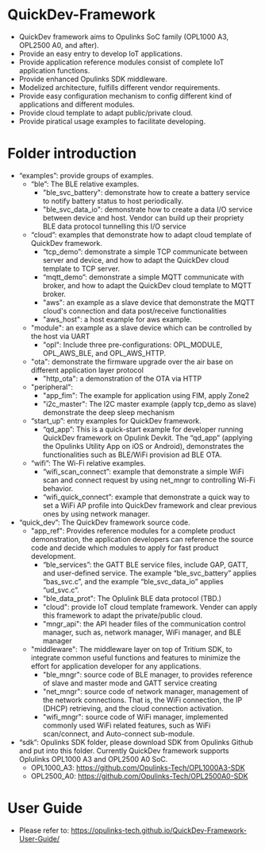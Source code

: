 # QuickDev-Framework
- QuickDev framework aims to Opulinks SoC family (OPL1000 A3, OPL2500 A0, and after).
- Provide an easy entry to develop IoT applications.
- Provide application reference modules consist of complete IoT application functions.
- Provide enhanced Opulinks SDK middleware.
- Modelized architecture, fulfills different vendor requirements.
- Provide easy configuration mechanism to config different kind of applications and different modules.
- Provide cloud template to adapt public/private cloud.
- Provide piratical usage examples to facilitate developing.

# Folder introduction  
- “examples”: provide groups of examples.
  - “ble”: The BLE relative examples.
    - "ble_svc_battery": demonstrate how to create a battery service to notify battery status to host periodically.
    - "ble_svc_data_io": demonstrate how to create a data I/O service between device and host. Vendor can build up their propriety BLE data protocol tunnelling this I/O service
  - “cloud”: examples that demonstrate how to adapt cloud template of QuickDev framework.
    - “tcp_demo”:  demonstrate a simple TCP communicate between server and device, and how to adapt the QuickDev cloud template to TCP server.
    - “mqtt_demo”: demonstrate a simple MQTT communicate with broker, and how to adapt the QuickDev cloud template to MQTT broker.
    - "aws": an example as a slave device that demonstrate the MQTT cloud's connection and data post/receive functionalities
    - "aws_host": a host example for aws example.
  - "module": an example as a slave device which can be controlled by the host via UART
    - "opl": Include three pre-configurations: OPL_MODULE, OPL_AWS_BLE, and OPL_AWS_HTTP.
  - "ota": demonstrate the firmware upgrade over the air base on different application layer protocol
    - "http_ota": a demonstration of the OTA via HTTP
  - "peripheral":
    - "app_fim": The example for application using FIM, apply Zone2
    - "i2c_master": The I2C master example (apply tcp_demo as slave) demonstrate the deep sleep mechanism
  - “start_up”: entry examples for QuickDev framework.
    - “qd_app”: This is a quick-start example for developer running QuickDev framework on Opulink Devkit. The “qd_app” (applying the Opulinks Utility App on iOS or Android), demonstrates the functionalities such as BLE/WiFi provision ad BLE OTA.
  - “wifi”: The Wi-Fi relative examples.
    - “wifi_scan_connect”: example that demonstrate a simple WiFi scan and connect request by using net_mngr to controlling Wi-Fi behavior.
    - “wifi_quick_connect”: example that demonstrate a quick way to set a WiFi AP profile into QuickDev framework and clear previous ones by using network manager.
- “quick_dev”: The QuickDev framework source code.
  - "app_ref": Provides reference modules for a complete product demonstration, the application developers can reference the source code and decide which modules to apply for fast product development.
    - “ble_services”: the GATT BLE service files, include GAP, GATT, and user-defined service. The example “ble_svc_battery” applies “bas_svc.c”, and the example “ble_svc_data_io” applies “ud_svc.c”.
    - "ble_data_prot": The Oplulink BLE data protocol (TBD.)
    - "cloud": provide IoT cloud template framework. Vender can apply this framework to adapt the private/public cloud.
    - "mngr_api": the API header files of the communication control manager, such as, network manager, WiFi manager, and BLE manager
  - "middleware": The middleware layer on top of Tritium SDK, to integrate common useful functions and features to minimize the effort for application developer for any applications.
    - "ble_mngr": source code of BLE manager, to provides reference of slave and master mode and GATT service creating
    - "net_mngr": source code of network manager, management of the network connections. That is, the WiFi connection, the IP (DHCP) retrieving, and the cloud connection activation.
    - "wifi_mngr": source code of WiFi manager, implemented commonly used WiFi related features, such as WiFi scan/connect, and Auto-connect sub-module.
- “sdk”: Opulinks SDK folder, please download SDK from Opulinks Github and put into this folder. Currently QuickDev framework supports Oplulinks OPL1000 A3 and OPL2500 A0 SoC.
  - OPL1000_A3: https://github.com/Opulinks-Tech/OPL1000A3-SDK
  - OPL2500_A0: https://github.com/Opulinks-Tech/OPL2500A0-SDK

# User Guide
  - Please refer to: https://opulinks-tech.github.io/QuickDev-Framework-User-Guide/
